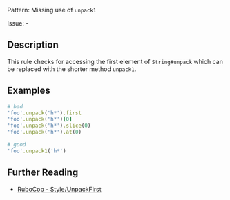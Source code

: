 Pattern: Missing use of `unpack1`

Issue: -

## Description

This rule checks for accessing the first element of `String#unpack` which can be replaced with the shorter method `unpack1`.

## Examples

```ruby
# bad
'foo'.unpack('h*').first
'foo'.unpack('h*')[0]
'foo'.unpack('h*').slice(0)
'foo'.unpack('h*').at(0)

# good
'foo'.unpack1('h*')
```

## Further Reading

* [RuboCop - Style/UnpackFirst](https://rubocop.readthedocs.io/en/latest/cops_style/#styleunpackfirst)
